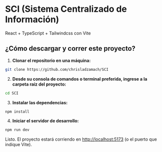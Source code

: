 # SCI (Sistema Centralizado de Información)
React + TypeScript + Tailwindcss con Vite

## ¿Cómo descargar y correr este proyecto?

1. **Clonar el repositorio en una máquina:**

```bash
git clone https://github.com/chrisladzamach/SCI
```

2. **Desde su consola de comandos o terminal preferida, ingrese a la carpeta raíz del proyecto:**

```bash
cd SCI
```

3. **Instalar las dependencias:**

```bash
npm install
```

4. **Iniciar el servidor de desarrollo:**

```bash
npm run dev
```

Listo. El proyecto estará corriendo en [http://localhost:5173](http://localhost:5173) (o el puerto que indique Vite).
